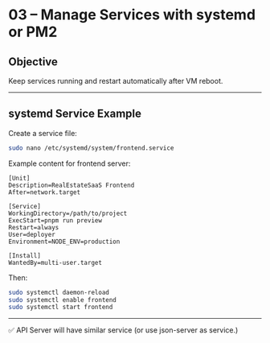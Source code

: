 # 03 – Manage Services with systemd or PM2

## Objective
Keep services running and restart automatically after VM reboot.

---

## systemd Service Example

Create a service file:
```bash
sudo nano /etc/systemd/system/frontend.service
```

Example content for frontend server:
```
[Unit]
Description=RealEstateSaaS Frontend
After=network.target

[Service]
WorkingDirectory=/path/to/project
ExecStart=pnpm run preview
Restart=always
User=deployer
Environment=NODE_ENV=production

[Install]
WantedBy=multi-user.target
```

Then:
```bash
sudo systemctl daemon-reload
sudo systemctl enable frontend
sudo systemctl start frontend
```

---
✅ API Server will have similar service (or use json-server as service.)